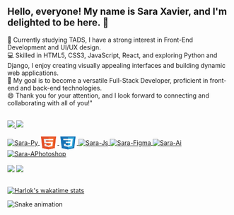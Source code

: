 <!DOCTYPE html>
<html lang="pt-br">
<head>
    <meta charset="UTF-8">
    <meta http-equiv="X-UA-Compatible" content="IE=edge">
    <meta name="viewport" content="width=device-width, initial-scale=1.0">
    
          
</head>
  
<body>

<h2> Hello, everyone! My name is Sara Xavier, and I'm delighted to be here. 👋 </h2>


🔭 Currently studying TADS, I have a strong interest in Front-End Development and UI/UX design. </br> 
💻 Skilled in HTML5, CSS3, JavaScript, React, and exploring Python and Django, I enjoy creating visually appealing interfaces and          building dynamic web applications. </br> 
🌱 My goal is to become a versatile Full-Stack Developer, proficient in front-end and back-end technologies. </br> 
😄 Thank you for your attention, and I look forward to connecting and collaborating with all of you!" </br> 

</br>

<div align="left">
  <a href="https://github.com/sara-xavier">
  <img height="150em" src="https://github-readme-stats.vercel.app/api?username=Sara-Xavier&show_icons=true&theme=monokai&include_all_commits=true&count_private=true"/>
  <img height="150em" src="https://github-readme-stats.vercel.app/api/top-langs/?username=Sara-Xavier&layout=compact&langs_count=7&theme=monokai"/>
</div>

<div style="display: inline_block"><br>
  <img align="center" title="Python" alt="Sara-Py" height="30" width="40" src="https://cdn.jsdelivr.net/gh/devicons/devicon/icons/python/python-original.svg" />       
  <img align="center" title="HTML5" alt="Sara-HTML" height="30" width="40" src="https://raw.githubusercontent.com/devicons/devicon/master/icons/html5/html5-original.svg">
  <img align="center" title="CSS3" alt="Sara-CSS" height="30" width="40" src="https://raw.githubusercontent.com/devicons/devicon/master/icons/css3/css3-original.svg">
  <img align="center" title="JavaScript" alt="Sara-Js" height="30" width="40" src="https://cdn.jsdelivr.net/gh/devicons/devicon/icons/javascript/javascript-original.svg"/>
  <img align="center" alt="Sara-Figma" title="Figma" height="30" width="40" src="https://cdn.jsdelivr.net/gh/devicons/devicon/icons/figma/figma-original.svg">
  <img align="center" title="Adobe Illustrator" alt="Sara-Ai" height="30" width="40" src="https://cdn.jsdelivr.net/gh/devicons/devicon/icons/illustrator/illustrator-plain.svg"/>
  <img align="center" title="Adobe Photoshop" alt="Sara-APhotoshop" height="30" width="40" src="https://cdn.jsdelivr.net/gh/devicons/devicon/icons/photoshop/photoshop-plain.svg"/>
</div>

</br>
 
<div> 
  <a href="https://instagram.com/sara_xavierrr" target="_blank" rel="noopener noreferrer" title="Instagram"> <img src="https://img.shields.io/badge/-Instagram-%23E4405F?style=for-the-badge&logo=instagram&logoColor=white" target="_blank"></a>
  <a href = "mailto:saraaxavierrr@gmail.com"><img src="https://img.shields.io/badge/Gmail-D14836?style=for-the-badge&logo=gmail&logoColor=white" target="_blank"></a> 
  
  
##
 
[![Harlok's wakatime stats](https://github-readme-stats.vercel.app/api/wakatime?username=SaraXavier)](https://github.com/anuraghazra/github-readme-stats)
  
</div>
  
  ![Snake animation](https://github.com/sara-xavier/sara-xavier/blob/output/github-contribution-grid-snake.svg)
  
</body>
